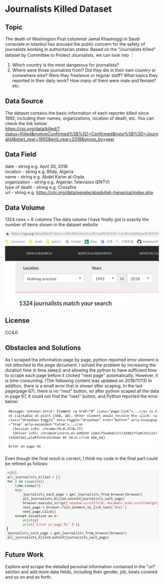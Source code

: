# Journalists Killed Dataset

## Topic
The death of Washington Post columnist Jamal Khashoggi in Saudi consulate in Istanbul has aroused the public concern for the safety of journalists working in authoritarian states. Based on the "Journalists Killed" dataset by Committee to Protect Journalists, we can look into ：
1. Which country is the most dangerous for journalists?
2. Where were those journalists from? Did they die in their own country or somewhere else? Were they freelance or regular staff? What topics they reported in their daily work? How many of them were male and female? etc.

## Data Source
The dataset contains the basic information of each reporter killed since 1992, including their names, organizations, location of death, etc. You can check the link below:  
https://cpj.org/data/killed/?status=Killed&motiveConfirmed%5B%5D=Confirmed&type%5B%5D=Journalist&start_year=1992&end_year=2018&group_by=year

## Data Field
date - string e.g. April 30, 2018  
location - string e.g. Blida, Algeria  
name - string e.g. Abdel Karim al-Oqda  
organization - string e.g. Algerian Television (ENTV)  
type of death - string e.g. Crossfire  
url - string e.g. https://cpj.org/data/people/abadullah-hananzai/index.php

## Data Volume
1324 rows × 6 columns
The data volume I have finally got is exactly the number of items shown in the dataset website

![a](https://github.com/kaiwenxu94/images/blob/master/Capture.PNG)

## License
CC4.0

## Obstacles and Solutions
As I scraped the information page by page, python reported error *element is not attached to the page document*. I solved the problem by increasing the duration time in time.sleep() and allowing the python to have sufficient time to scrape each page before it clicked "next page" automatically. However, it is time-consuming.
(The following content was updated on 2018/11/13) In addition, there is a small error that is shown after scaping. In the last page(page 67), there is no "next" button, so after python scaped all the data in page 67, it could not find the "next" button, and Python reported the error below:

![a](https://github.com/kaiwenxu94/images/blob/master/Capture1.PNG)

Even though the final result is correct, I think my code in the final part could be refined as follows:

![a](https://github.com/kaiwenxu94/images/blob/master/Capture2.PNG)

## Future Work
Explore and scrape the detailed personal information contained in the "url" section and add more data fields, including their gender, job, beats covered and so on and so forth. 
